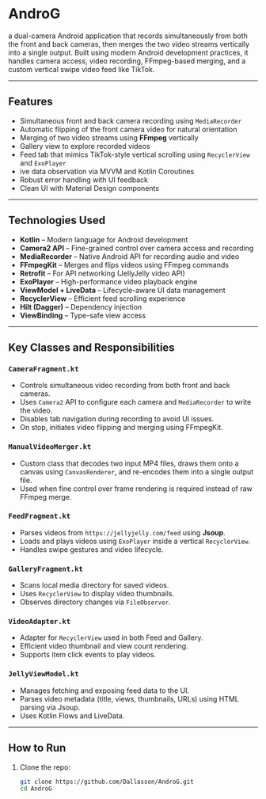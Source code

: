 # AndroG

 a dual-camera Android application that records simultaneously from both the front and back cameras, then merges the two video streams vertically into a single output. Built using modern Android development practices, it handles camera access, video recording, FFmpeg-based merging, and a custom vertical swipe video feed like TikTok.

---

##  Features

-  Simultaneous front and back camera recording using `MediaRecorder`
-  Automatic flipping of the front camera video for natural orientation
-  Merging of two video streams using **FFmpeg** vertically
-  Gallery view to explore recorded videos
-  Feed tab that mimics TikTok-style vertical scrolling using `RecyclerView` and `ExoPlayer`
-  ive data observation via MVVM and Kotlin Coroutines
-  Robust error handling with UI feedback
-  Clean UI with Material Design components

---

##  Technologies Used

- **Kotlin** – Modern language for Android development
- **Camera2 API** – Fine-grained control over camera access and recording
- **MediaRecorder** – Native Android API for recording audio and video
- **FFmpegKit** – Merges and flips videos using FFmpeg commands
- **Retrofit** – For API networking (JellyJelly video API)
- **ExoPlayer** – High-performance video playback engine
- **ViewModel + LiveData** – Lifecycle-aware UI data management
- **RecyclerView** – Efficient feed scrolling experience
- **Hilt (Dagger)** – Dependency injection
- **ViewBinding** – Type-safe view access

---

##  Key Classes and Responsibilities

### `CameraFragment.kt`
- Controls simultaneous video recording from both front and back cameras.
- Uses `Camera2` API to configure each camera and `MediaRecorder` to write the video.
- Disables tab navigation during recording to avoid UI issues.
- On stop, initiates video flipping and merging using FFmpegKit.

### `ManualVideoMerger.kt`
- Custom class that decodes two input MP4 files, draws them onto a canvas using `CanvasRenderer`, and re-encodes them into a single output file.
- Used when fine control over frame rendering is required instead of raw FFmpeg merge.

### `FeedFragment.kt`
- Parses videos from `https://jellyjelly.com/feed` using **Jsoup**.
- Loads and plays videos using `ExoPlayer` inside a vertical `RecyclerView`.
- Handles swipe gestures and video lifecycle.

### `GalleryFragment.kt`
- Scans local media directory for saved videos.
- Uses `RecyclerView` to display video thumbnails.
- Observes directory changes via `FileObserver`.

### `VideoAdapter.kt`
- Adapter for `RecyclerView` used in both Feed and Gallery.
- Efficient video thumbnail and view count rendering.
- Supports item click events to play videos.

### `JellyViewModel.kt`
- Manages fetching and exposing feed data to the UI.
- Parses video metadata (title, views, thumbnails, URLs) using HTML parsing via Jsoup.
- Uses Kotlin Flows and LiveData.

---

##  How to Run

1. Clone the repo:
   ```bash
   git clone https://github.com/Dallasson/AndroG.git
   cd AndroG

